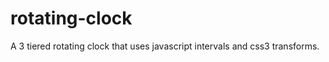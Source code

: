 rotating-clock
==============

A 3 tiered rotating clock that uses javascript intervals and css3 transforms.